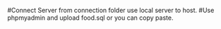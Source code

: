 #Connect Server from connection folder use local server to host.
#Use phpmyadmin and upload food.sql or you can copy paste.
